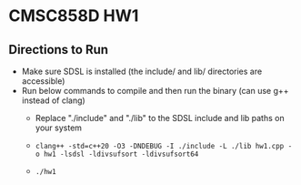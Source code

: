 # CMSC858D HW1

## Directions to Run
- Make sure SDSL is installed (the include/ and lib/ directories are accessible)
- Run below commands to compile and then run the binary (can use g++ instead of clang)
  - Replace "./include" and "./lib" to the SDSL include and lib paths on your system

  - `clang++ -std=c++20 -O3 -DNDEBUG -I ./include -L ./lib hw1.cpp -o hw1 -lsdsl -ldivsufsort -ldivsufsort64`
  - `./hw1`

